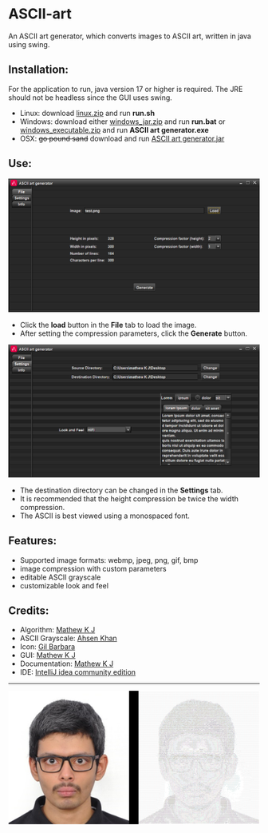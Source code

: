 # ASCII-art
An ASCII art generator, which converts images to ASCII art, written in java using swing.

## Installation:
For the application to run, java version 17 or higher is required. The JRE should not be headless since the GUI uses swing.

- Linux: download [linux.zip](https://github.com/MathewKJ2048/ASCII-art/blob/main/downloads/linux.zip?raw=true) and run __run.sh__
- Windows: download either [windows_jar.zip](https://github.com/MathewKJ2048/ASCII-art/blob/main/downloads/windows_jar.zip?raw=true) and run __run.bat__ or [windows_executable.zip](https://github.com/MathewKJ2048/ASCII-art/blob/main/downloads/windows_executable.zip)  and run __ASCII art generator.exe__
- OSX: ~~go pound sand~~ download and run [ASCII art generator.jar](https://rebrand.ly/r1ckr0l13r)

## Use:

![alt text](doc/file.png)

- Click the __load__ button in the __File__ tab to load the image.
- After setting the compression parameters, click the __Generate__ button.

![alt text](doc/settings.png)

- The destination directory can be changed in the __Settings__ tab.
- It is recommended that the height compression be twice the width compression.
- The ASCII is best viewed using a monospaced font.

## Features:

- Supported image formats: webmp, jpeg, png, gif, bmp
- image compression with custom parameters
- editable ASCII grayscale
- customizable look and feel

## Credits:

- Algorithm: [Mathew K J](https://github.com/MathewKJ2048)
- ASCII Grayscale: [Ahsen Khan](https://stackoverflow.com/users/15293262/ahsen-khan)
- Icon: [Gil Barbara](https://github.com/gilbarbara)
- GUI: [Mathew K J](https://github.com/MathewKJ2048)
- Documentation: [Mathew K J](https://github.com/MathewKJ2048)
- IDE: [IntelliJ idea community edition](https://www.jetbrains.com/idea/download/#section=windows)

---

![alt text](doc/comparison.png)
